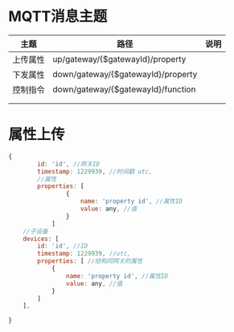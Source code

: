 # MQTT消息主题

| 主题   | 路径                                 | 说明  | 
|------|------------------------------------|-----|
| 上传属性 | up/gateway/{$gatewayId}/property   |     |     
| 下发属性 | down/gateway/{$gatewayId}/property |     |     
| 控制指令 | down/gateway/{$gatewayId}/function |     |     
|      |                                    |     |     
|      |                                    |     |     

# 属性上传

```javascript
{
        id: 'id', //网关ID
        timestamp: 1229939, //时间戳 utc,
        //属性
        properties: [
                {
                    name: 'property id', //属性ID
                    value: any, //值
                }
            ]
    //子设备
    devices: [
        id: 'id', //ID
        timestamp: 1229939, //utc,
        properties: [ //结构同网关的属性
            {
                name: 'property id', //属性ID
                value: any, //值
            }
        ]
    ],

}
```
